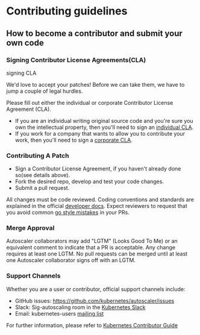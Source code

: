 # Contributing guidelines

## How to become a contributor and submit your own code

### Signing Contributor License Agreements(CLA)

signing CLA

We'd love to accept your patches! Before we can take them, we have to jump a couple of legal hurdles.
 
 Please fill out either the individual or corporate Contributor License Agreement
 (CLA).
 
   * If you are an individual writing original source code and you're sure you
     own the intellectual property, then you'll need to sign an
     [individual CLA](https://identity.linuxfoundation.org/node/285/node/285/individual-signup).
   * If you work for a company that wants to allow you to contribute your work,
     then you'll need to sign a
     [corporate CLA](https://identity.linuxfoundation.org/?destination=node/285/organization-signup).

### Contributing A Patch
 * Sign a Contributor License Agreement, if you haven't already done so(see details above).
 * Fork the desired repo, develop and test your code changes.
 * Submit a pull request.

All changes must be code reviewed. Coding conventions and standards are explained in the official 
[developer docs](https://github.com/kubernetes/community/tree/master/contributors/devel). Expect 
reviewers to request that you avoid common [go style mistakes](https://github.com/golang/go/wiki/CodeReviewComments)
in your PRs.

### Merge Approval

Autoscaler collaborators may add "LGTM" (Looks Good To Me) or an equivalent comment to indicate 
that a PR is acceptable. Any change requires at least one LGTM. No pull requests can be merged 
until at least one Autoscaler collaborator signs off with an LGTM.

### Support Channels

Whether you are a user or contributor, official support channels include:

 * GitHub issues: https://github.com/kubernetes/autoscaler/issues
 * Slack: Sig-autoscaling room in the [Kubernetes Slack](https://kubernetes.slack.com/?redir=%2Fmessages%2Fsig-autoscaling)
 * Email: kubernetes-users [mailing list](https://groups.google.com/forum/#!forum/kubernetes-sig-autoscaling)

For further information, please refer to [Kubernetes Contributor Guide](https://github.com/kubernetes/community/blob/master/contributors/guide/README.md)
